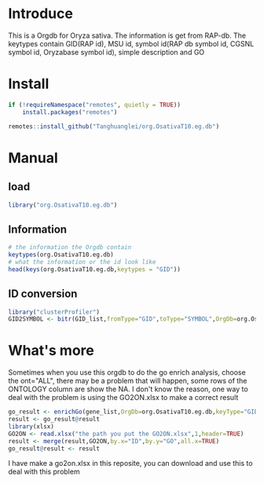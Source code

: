 # Introduce
This is a Orgdb for Oryza sativa. 
The information is get from RAP-db. 
The keytypes contain GID(RAP id), MSU id, symbol id(RAP db symbol id, CGSNL symbol id, Oryzabase symbol id), simple description and GO
# Install
``` R
if (!requireNamespace("remotes", quietly = TRUE))
    install.packages("remotes")

remotes::install_github("Tanghuanglei/org.OsativaT10.eg.db")
```
# Manual
## load
``` R
library("org.OsativaT10.eg.db")
```
## Information
```R
# the information the Orgdb contain
keytypes(org.OsativaT10.eg.db)
# what the information or the id look like
head(keys(org.OsativaT10.eg.db,keytypes = "GID"))
```
## ID conversion
``` R
library("clusterProfiler")
GID2SYMBOL <- bitr(GID_list,fromType="GID",toType="SYMBOL",OrgDb=org.OsativaT10.eg.db)
```
# What's more
Sometimes when you use this orgdb to do the go enrich analysis, choose the ont="ALL", there may be a problem that will happen, some rows of the ONTOLOGY column are show the NA.  I don't know the reason, one way to deal with the problem is using the GO2ON.xlsx to make a correct result
``` R
go_result <- enrichGo(gene_list,OrgDb=org.OsativaT10.eg.db,keyType="GID",ont="ALL")
result <- go_result@result
library(xlsx)
GO2ON <- read.xlsx("the path you put the GO2ON.xlsx",1,header=TRUE)
result <- merge(result,GO2ON,by.x="ID",by.y="GO",all.x=TRUE)
go_result@result <- result
```
I have make a go2on.xlsx in this reposite, you can download and use this to deal with this problem
